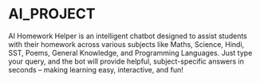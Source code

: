 # AI_PROJECT
AI Homework Helper is an intelligent chatbot designed to assist students with their homework across various subjects like Maths, Science, Hindi, SST, Poems, General Knowledge, and Programming Languages. Just type your query, and the bot will provide helpful, subject-specific answers in seconds – making learning easy, interactive, and fun!
